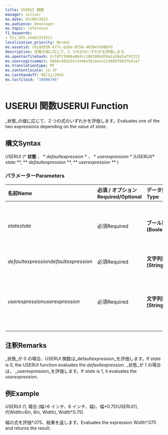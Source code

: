 ```yaml
---
title: USERUI 関数
manager: soliver
ms.date: 03/09/2015
ms.audience: Developer
ms.topic: reference
f1_keywords:
- Vis_DSS.chm82251511
localization_priority: Normal
ms.assetid: c01dd938-677c-b2ba-8f56-4638e7e988fd
description: 状態の値に応じて、2 つの式のいずれかを評価します。
ms.openlocfilehash: 2cfdf23986a06dcc109106bd50a1a38e5af91313
ms.sourcegitcommit: 9d60cd82b5413446e5bc8ace2cd689f683fb41a7
ms.translationtype: MT
ms.contentlocale: ja-JP
ms.lasthandoff: 06/11/2018
ms.locfileid: "19806746"
---
```

# <a name="userui-function"></a><span data-ttu-id="eee74-103">USERUI 関数</span><span class="sxs-lookup"><span data-stu-id="eee74-103">USERUI Function</span></span>

<span data-ttu-id="eee74-104">_状態_の値に応じて、2 つの式のいずれかを評価します。</span><span class="sxs-lookup"><span data-stu-id="eee74-104">Evaluates one of the two expressions depending on the value of  _state_.</span></span>
  
## <a name="syntax"></a><span data-ttu-id="eee74-105">構文</span><span class="sxs-lookup"><span data-stu-id="eee74-105">Syntax</span></span>

<span data-ttu-id="eee74-106">USERUI (* **状態** *、* * *defaultexpression* * *、* * *userexpression* * *)</span><span class="sxs-lookup"><span data-stu-id="eee74-106">USERUI(** *state* **, ** *defaultexpression* **, ** *userexpression* ** )</span></span> 
  
### <a name="parameters"></a><span data-ttu-id="eee74-107">パラメーター</span><span class="sxs-lookup"><span data-stu-id="eee74-107">Parameters</span></span>

|<span data-ttu-id="eee74-108">**名前**</span><span class="sxs-lookup"><span data-stu-id="eee74-108">**Name**</span></span>|<span data-ttu-id="eee74-109">**必須 / オプション**</span><span class="sxs-lookup"><span data-stu-id="eee74-109">**Required/Optional**</span></span>|<span data-ttu-id="eee74-110">**データ型**</span><span class="sxs-lookup"><span data-stu-id="eee74-110">**Data Type**</span></span>|<span data-ttu-id="eee74-111">**説明**</span><span class="sxs-lookup"><span data-stu-id="eee74-111">**Description**</span></span>|
|:-----|:-----|:-----|:-----|
| <span data-ttu-id="eee74-112">_state_</span><span class="sxs-lookup"><span data-stu-id="eee74-112">_state_</span></span> <br/> |<span data-ttu-id="eee74-113">必須</span><span class="sxs-lookup"><span data-stu-id="eee74-113">Required</span></span>  <br/> |<span data-ttu-id="eee74-114">**ブール型 (Boolean)**</span><span class="sxs-lookup"><span data-stu-id="eee74-114">**Boolean**</span></span> <br/> |<span data-ttu-id="eee74-115">評価する式を指定します。</span><span class="sxs-lookup"><span data-stu-id="eee74-115">Determines which expression to evaluate.</span></span>  <br/> |
| <span data-ttu-id="eee74-116">_defaultexpression_</span><span class="sxs-lookup"><span data-stu-id="eee74-116">_defaultexpression_</span></span> <br/> |<span data-ttu-id="eee74-117">必須</span><span class="sxs-lookup"><span data-stu-id="eee74-117">Required</span></span>  <br/> |<span data-ttu-id="eee74-118">**文字列型 (String)**</span><span class="sxs-lookup"><span data-stu-id="eee74-118">**String**</span></span> <br/> |<span data-ttu-id="eee74-119">既定の式。</span><span class="sxs-lookup"><span data-stu-id="eee74-119">The default expression.</span></span>  <br/> |
| <span data-ttu-id="eee74-120">_userexpression_</span><span class="sxs-lookup"><span data-stu-id="eee74-120">_userexpression_</span></span> <br/> |<span data-ttu-id="eee74-121">必須</span><span class="sxs-lookup"><span data-stu-id="eee74-121">Required</span></span>  <br/> |<span data-ttu-id="eee74-122">**文字列型 (String)**</span><span class="sxs-lookup"><span data-stu-id="eee74-122">**String**</span></span> <br/> |<span data-ttu-id="eee74-123">ユーザーによって指定された式を指定します。</span><span class="sxs-lookup"><span data-stu-id="eee74-123">An expression supplied by the user.</span></span>  <br/> |
   
## <a name="remarks"></a><span data-ttu-id="eee74-124">注釈</span><span class="sxs-lookup"><span data-stu-id="eee74-124">Remarks</span></span>

<span data-ttu-id="eee74-125">_状態_が 0 の場合、USERUI 関数は_defaultexpression_を評価します。</span><span class="sxs-lookup"><span data-stu-id="eee74-125">If  _state_ is 0, the USERUI function evaluates the  _defaultexpression_.</span></span> <span data-ttu-id="eee74-126">_状態_が 1 の場合は、 _userexpression_を評価します。</span><span class="sxs-lookup"><span data-stu-id="eee74-126">If  _state_ is 1, it evaluates the  _userexpression_.</span></span>
  
## <a name="example"></a><span data-ttu-id="eee74-127">例</span><span class="sxs-lookup"><span data-stu-id="eee74-127">Example</span></span>

<span data-ttu-id="eee74-128">USERUI (1, 場合 (幅\>6 インチ、6 インチ、幅)、幅\*0.75)</span><span class="sxs-lookup"><span data-stu-id="eee74-128">USERUI(1, if(Width\>6in, 6in, Width), Width\*0.75)</span></span> 
  
<span data-ttu-id="eee74-129">幅の式を評価\*.075、結果を返します。</span><span class="sxs-lookup"><span data-stu-id="eee74-129">Evaluates the expression Width\*.075 and returns the result.</span></span> 
  

